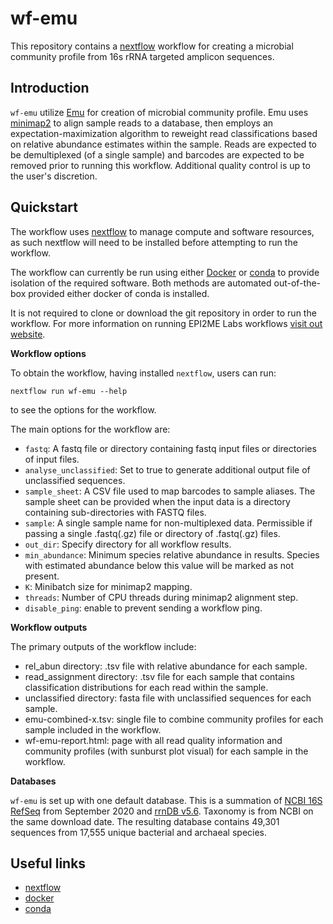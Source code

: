 # wf-emu

This repository contains a [nextflow](https://www.nextflow.io/) workflow for creating a microbial community profile from 16s rRNA targeted amplicon sequences. 


## Introduction

`wf-emu` utilize [Emu](https://gitlab.com/treangenlab/emu) for creation of microbial community profile. Emu uses [minimap2](https://github.com/lh3/minimap2) to align sample reads to a database, then employs an expectation-maximization algorithm to reweight read classifications based on relative abundance estimates within the sample. Reads are expected to be demultiplexed (of a single sample) and barcodes are expected to be removed prior to running this workflow. Additional quality control is up to the user's discretion.


## Quickstart

The workflow uses [nextflow](https://www.nextflow.io/) to manage compute and 
software resources, as such nextflow will need to be installed before attempting
to run the workflow.

The workflow can currently be run using either
[Docker](https://www.docker.com/products/docker-desktop) or
[conda](https://docs.conda.io/en/latest/miniconda.html) to provide isolation of
the required software. Both methods are automated out-of-the-box provided
either docker of conda is installed.

It is not required to clone or download the git repository in order to run the workflow.
For more information on running EPI2ME Labs workflows [visit out website](https://labs.epi2me.io/wfindex).

**Workflow options**

To obtain the workflow, having installed `nextflow`, users can run:

```
nextflow run wf-emu --help
```

to see the options for the workflow.

The main options for the workflow are:
* `fastq`: A fastq file or directory containing fastq input files or directories of input files.
* `analyse_unclassified`: Set to true to generate additional output file of unclassified sequences.
* `sample_sheet`: A CSV file used to map barcodes to sample aliases. The sample sheet can be provided when the input data is a directory containing sub-directories with FASTQ files. 
* `sample`: A single sample name for non-multiplexed data. Permissible if passing a single .fastq(.gz) file or directory of .fastq(.gz) files.
* `out_dir`: Specify directory for all workflow results.
* `min_abundance`: Minimum species relative abundance in results. Species with estimated abundance below this value will be marked as not present.
* `K`: Minibatch size for minimap2 mapping.
* `threads`: Number of CPU threads during minimap2 alignment step.
* `disable_ping`: enable to prevent sending a workflow ping.



**Workflow outputs**

The primary outputs of the workflow include:

* rel_abun directory: .tsv file with relative abundance for each sample.
* read_assignment directory: .tsv file for each sample that contains classification distributions for each read within the sample.
* unclassified directory: fasta file with unclassified sequences for each sample.
* emu-combined-x.tsv: single file to combine community profiles for each sample included in the workflow.
* wf-emu-report.html: page with all read quality information and community profiles (with sunburst plot visual) for each sample in the workflow.

**Databases**

`wf-emu` is set up with one default database. This is a summation of [NCBI 16S RefSeq](https://www.ncbi.nlm.nih.gov/refseq/targetedloci/16S_process/) from September 2020 and [rrnDB v5.6](https://rrndb.umms.med.umich.edu/). Taxonomy is from NCBI on the same download date. The resulting database contains 49,301 sequences from 17,555 unique bacterial and archaeal species.



## Useful links

* [nextflow](https://www.nextflow.io/)
* [docker](https://www.docker.com/products/docker-desktop)
* [conda](https://docs.conda.io/en/latest/miniconda.html)
